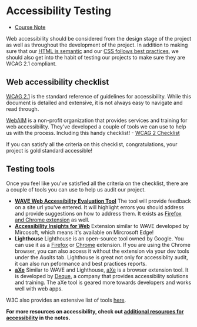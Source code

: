 # Accessibility Testing

- [Course Note](https://raw.githubusercontent.com/HackerYou/bootcamp-notes/master/accessibility/accessibility-testing.md?token=AKOSQFTDVSRJMZYQXRIS3X3AQHF7U)

Web accessibility should be considered from the design stage of the project as well as throughout the development of the project. In addition to making sure that our [HTML is semantic](https://github.com/HackerYou/bootcamp-notes/blob/master/accessibility/accessibility-and-semantic-html.md) and our [CSS follows best practices](https://github.com/HackerYou/bootcamp-notes/blob/master/accessibility/accessibility-and-css.md), we should also get into the habit of testing our projects to make sure they are WCAG 2.1 compliant.

## Web accessibility checklist

[WCAG 2.1](https://www.w3.org/TR/WCAG21/) is the standard reference of guidelines for accessibility. While this document is detailed and extensive, it is not always easy to navigate and read through.

[WebAIM](https://webaim.org/) is a non-profit organization that provides services and training for web accessibility. They've developed a couple of tools we can use to help us with the process. Including this handy checklist! - [WCAG 2 Checklist](https://webaim.org/standards/wcag/WCAG2Checklist.pdf)

If you can satisfy all the criteria on this checklist, congratulations, your project is gold standard accessible!

## Testing tools

Once you feel like you've satisfied all the criteria on the checklist, there are a couple of tools you can use to help us audit our project.

- **[WAVE Web Accessibility Evaluation Tool](https://wave.webaim.org/)**
  The tool will provide feedback on a site url you've entered. It will highlight errors you should address and provide suggestions on how to address them. It exists as [Firefox and Chrome extension](https://wave.webaim.org/extension/) as well.
- **[Accessibility Insights for Web](https://chrome.google.com/webstore/detail/accessibility-insights-fo/pbjjkligggfmakdaogkfomddhfmpjeni?hl=en)**
  Extension similar to WAVE developed by Mircosoft, which means it's available on Mircrosoft Edge!
- **Lighthouse**
  Lighthouse is an open-source tool owned by Google. You can use it as a [Firefox](https://addons.mozilla.org/en-US/firefox/addon/google-lighthouse/) or [Chrome](https://chrome.google.com/webstore/detail/lighthouse/blipmdconlkpinefehnmjammfjpmpbjk?hl=en) extension. If you are using the Chrome browser, you can also access it without the extension via your dev tools under the _Audits_ tab. Lighthouse is great not only for accessiblity audit, it can also run peformance and best practices reports.
- **[aXe](https://www.deque.com/axe/)**
  Similar to WAVE and Lighthouse, [aXe](https://www.deque.com/axe/) is a browser extension tool. It is developed by [Deque](https://www.deque.com/), a company that provides accessibility solutions and training. The aXe tool is geared more towards developers and works well with web apps.

W3C also provides an extensive list of tools [here](https://www.w3.org/WAI/ER/tools/).

**For more resources on accessibility, check out [additional resources for accessibility](https://github.com/HackerYou/bootcamp-notes/blob/master/stuff-you-need-to-know/resources-and-cheat-sheets/accessibility-resources.md) in the notes.**
